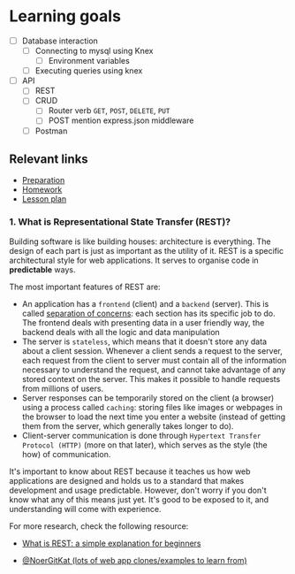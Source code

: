 # Learning goals

- [ ] Database interaction
  - [ ] Connecting to mysql using Knex
    - [ ] Environment variables
  - [ ] Executing queries using knex
- [ ] API
  - [ ] REST
  - [ ] CRUD
    - [ ] Router verb `GET`, `POST`, `DELETE`, `PUT`
    - [ ] POST mention express.json middleware
  - [ ] Postman

## Relevant links

- [Preparation](preparation.md)
- [Homework](homework/README.md)
- [Lesson plan](lesson-plan.md)

### 1. What is Representational State Transfer (REST)?

Building software is like building houses: architecture is everything. The design of each part is just as important as the utility of it. REST is a specific architectural style for web applications. It serves to organise code in **predictable** ways.

The most important features of REST are:

- An application has a `frontend` (client) and a `backend` (server). This is called [separation of concerns](https://medium.com/machine-words/separation-of-concerns-1d735b703a60): each section has its specific job to do. The frontend deals with presenting data in a user friendly way, the backend deals with all the logic and data manipulation
- The server is `stateless`, which means that it doesn't store any data about a client session. Whenever a client sends a request to the server, each request from the client to server must contain all of the information necessary to understand the request, and cannot take advantage of any stored context on the server. This makes it possible to handle requests from millions of users.
- Server responses can be temporarily stored on the client (a browser) using a process called `caching`: storing files like images or webpages in the browser to load the next time you enter a website (instead of getting them from the server, which generally takes longer to do).
- Client-server communication is done through `Hypertext Transfer Protocol (HTTP)` (more on that later), which serves as the style (the how) of communication.

It's important to know about REST because it teaches us how web applications are designed and holds us to a standard that makes development and usage predictable. However, don't worry if you don't know what any of this means just yet. It's good to be exposed to it, and understanding will come with experience.

For more research, check the following resource:

- [What is REST: a simple explanation for beginners](https://medium.com/extend/what-is-rest-a-simple-explanation-for-beginners-part-1-introduction-b4a072f8740f)

- [@NoerGitKat (lots of web app clones/examples to learn from)](https://github.com/NoerGitKat)
